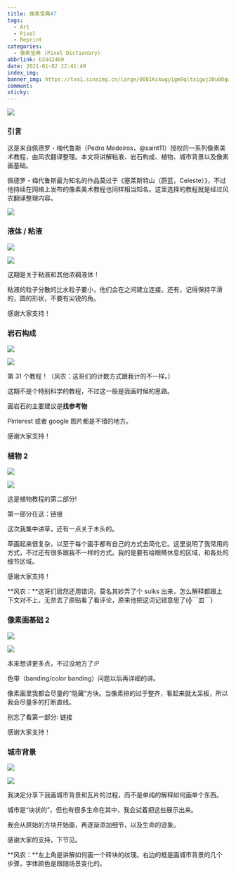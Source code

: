 ```yaml
---
title: 像素宝典#7
tags:
  - Art
  - Pixel
  - Reprint
categories:
  - 像素宝典 (Pixel Dictionary)
abbrlink: b2442469
date: 2021-01-02 22:41:49
index_img:
banner_img: https://tva1.sinaimg.cn/large/0081Kckwgy1gm9qltxigwj30u00gwwh1.jpg
comment:
sticky:
---
```




![](https://cdn.jsdelivr.net/gh/Yousazoe/picgo-repo/img/008eGmZEly1gn5zdb4ui8j318g0p046e.jpg)

### 引言

这是来自佩德罗・梅代鲁斯（Pedro Medeiros，@saint11）授权的一系列像素美术教程，由风农翻译整理。本文将讲解粘液、岩石构成、植物、城市背景以及像素画基础。

<!--more-->



佩德罗・梅代鲁斯最为知名的作品莫过于《塞莱斯特山（蔚蓝，Celeste）》，不过他持续在网络上发布的像素美术教程也同样相当知名。这里选择的教程就是经过风农翻译整理内容。

![](https://cdn.jsdelivr.net/gh/Yousazoe/picgo-repo/img/0081Kckwgy1gm9qfvi92oj30u008c3z7.jpg)





### 液体 / 粘液

![](https://cdn.jsdelivr.net/gh/Yousazoe/picgo-repo/img/0081Kckwgy1gm9qetza7hg30e80e8qhl.gif)

![](https://cdn.jsdelivr.net/gh/Yousazoe/picgo-repo/img/pic-pixel-tutorial-000302032zg.gif)

这期是关于粘液和其他浓稠液体！

粘液的粒子分散的比水粒子要小，他们会在之间建立连接。还有，记得保持平滑的，圆的形状，不要有尖锐的角。

感谢大家支持！



### 岩石构成

![](https://cdn.jsdelivr.net/gh/Yousazoe/picgo-repo/img/0081Kckwgy1gm9qewib7rg30e80e8e5k.gif)

![](https://cdn.jsdelivr.net/gh/Yousazoe/picgo-repo/img/0081Kckwgy1gm9qg9jnrgg30e80e8khw.gif)


第 31 个教程！（风农：这哥们的计数方式跟我计的不一样。）

这期不是个特别科学的教程，不过这一般是我画时候的思路。

画岩石的主要建议是**找参考物**

Pinterest 或者 google 图片都是不错的地方。

感谢大家支持！



### 植物 2

![](https://cdn.jsdelivr.net/gh/Yousazoe/picgo-repo/img/0081Kckwgy1gm9qeyrjeig30e80e8wy7.gif)

![](https://cdn.jsdelivr.net/gh/Yousazoe/picgo-repo/img/0081Kckwgy1gm9qf78nveg30e80e8h5q.gif)


这是植物教程的第二部分! 

第一部分在这：链接

这次我集中讲草，还有一点关于木头的。

草画起来很复杂，以至于每个画手都有自己的方式去简化它。这里说明了我常用的方式，不过还有很多跟我不一样的方式。我的是要有给眼睛休息的区域，和各处的细节区域。

感谢大家支持！

**风农：**这哥们居然还用错词，莫名其妙弄了个 sulks 出来，怎么解释都跟上下文对不上，无奈去了原贴看了看评论，原来他把这词记错意思了(╬￣皿￣)



### 像素画基础 2



![](https://cdn.jsdelivr.net/gh/Yousazoe/picgo-repo/img/0081Kckwgy1gm9qhmeu7kg30e80e8gxf.gif)

![](https://cdn.jsdelivr.net/gh/Yousazoe/picgo-repo/img/0081Kckwgy1gm9qf1j3gpg30e80e8gy8.gif)


本来想讲更多点，不过没地方了:P

色带（banding/color banding）问题以后再详细的讲。

像素画里我都会尽量的“隐藏”方块。当像素排的过于整齐，看起来就太呆板，所以我会尽量多的打断直线。

别忘了看第一部分: 链接

感谢大家支持！



### 城市背景

![](https://cdn.jsdelivr.net/gh/Yousazoe/picgo-repo/img/0081Kckwgy1gm9qf237ddg30e80e8x2m.gif)

![](https://cdn.jsdelivr.net/gh/Yousazoe/picgo-repo/img/0081Kckwgy1gm9qf3ibz2g30e80e8azu.gif)


我决定分享下我画城市背景和瓦片的过程，而不是单纯的解释如何画单个东西。

城市是“块状的”，但也有很多生命在其中，我会试着把这些展示出来。

我会从原始的方块开始画，再逐渐添加细节，以及生命的迹象。

感谢大家的支持，下节见。

**风农：**左上角是讲解如何画一个砖块的纹理。右边的框是画城市背景的几个步骤，字体颜色是跟随场景变化的。

